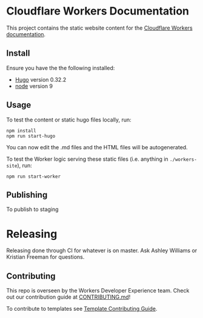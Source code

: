 # Cloudflare Workers Documentation

This project contains the static website content for the [Cloudflare Workers documentation](https://workers.cloudflare.com/docs/).

## Install

Ensure you have the the following installed:

- [Hugo](https://github.com/gohugoio/hugo) version 0.32.2
- [node](https://nodejs.org/en/download/) version 9

## Usage

To test the content or static hugo files locally, run:

```
npm install
npm run start-hugo
```

You can now edit the .md files and the HTML files will be autogenerated.

To test the Worker logic serving these static files (i.e. anything in `./workers-site`), run:

```
npm run start-worker
```

## Publishing

To publish to staging

# Releasing

Releasing done through CI for whatever is on master. Ask Ashley Williams or Kristian Freeman for questions.

## Contributing

This repo is overseen by the Workers Developer Experience team. Check out our contribution guide at [CONTRIBUTING.md](/CONTRIBUTING.md)!

To contribute to templates see [Template Contributing Guide](content/templates/CONTRIBUTING.md).
